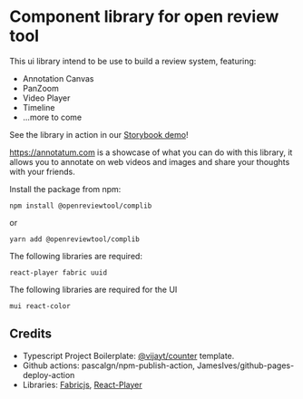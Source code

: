 # Component library for open review tool

This ui library intend to be use to build a review system, featuring:

- Annotation Canvas
- PanZoom
- Video Player
- Timeline
- ...more to come

See the library in action in our [Storybook demo](https://openreviewtool.github.io/complib)!

https://annotatum.com is a showcase of what you can do with this library, it allows you to annotate on web videos and images and share your thoughts with your friends.


Install the package from npm:

```
npm install @openreviewtool/complib
```

or

```
yarn add @openreviewtool/complib
```

The following libraries are required:

```
react-player fabric uuid
```

The following libraries are required for the UI

```
mui react-color
```

## Credits

- Typescript Project Boilerplate: [@vijayt/counter](https://vijayt.com/post/boilerplate-for-publishing-components-with-a-storybook/) template.
- Github actions: pascalgn/npm-publish-action, JamesIves/github-pages-deploy-action
- Libraries: [Fabricjs](http://fabricjs.com/), [React-Player](https://www.npmjs.com/package/react-player)
